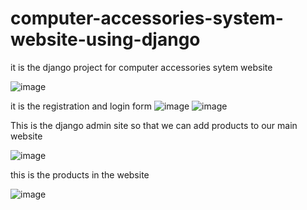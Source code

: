 # computer-accessories-system-website-using-django

it is the django project for computer accessories sytem website


![image](https://user-images.githubusercontent.com/60064405/89095287-0ea93680-d3ea-11ea-9e47-7bea9829814c.png)

it is the registration and login form
![image](https://user-images.githubusercontent.com/60064405/89095339-88d9bb00-d3ea-11ea-85fa-ecc960373543.png)
![image](https://user-images.githubusercontent.com/60064405/89095359-be7ea400-d3ea-11ea-854a-1a78b1972861.png)

This is the django admin site so that we can add products to our main website


![image](https://user-images.githubusercontent.com/60064405/89095391-09002080-d3eb-11ea-905f-3721884dcb6a.png)

this is the products in the website


![image](https://user-images.githubusercontent.com/60064405/89095408-3351de00-d3eb-11ea-9f6e-4badaa5ab008.png)





